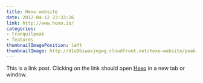 ```yaml
---
title: Hexo website
date: 2012-04-12 23:33:26
link: http://www.hexo.io/
categories:
- tranquilpeak
- features
thumbnailImagePosition: left
thumbnailImage: http://d1u9biwaxjngwg.cloudfront.net/hexo-website/peak-140.jpg
---
```

This is a link post. Clicking on the link should open [Hexo](http://www.hexo.io/) in a new tab or window.
<!-- more -->
